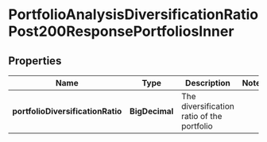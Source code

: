 

# PortfolioAnalysisDiversificationRatioPost200ResponsePortfoliosInner


## Properties

| Name | Type | Description | Notes |
|------------ | ------------- | ------------- | -------------|
|**portfolioDiversificationRatio** | **BigDecimal** | The diversification ratio of the portfolio |  |



